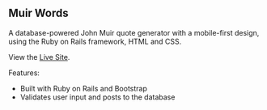 ## Muir Words

A database-powered John Muir quote generator with a mobile-first design, using the Ruby on Rails framework, HTML and CSS.

View the [Live Site](https://muir-words-justin-munn.herokuapp.com).

Features:

* Built with Ruby on Rails and Bootstrap
* Validates user input and posts to the database
